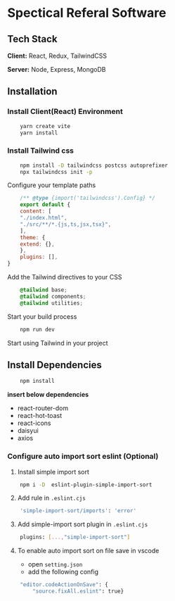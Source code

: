 # Spectical Referal Software

## Tech Stack

**Client:** React, Redux, TailwindCSS

**Server:** Node, Express, MongoDB

## Installation

### Install Client(React) Environment

```bash
    yarn create vite
    yarn install
```

### Install Tailwind css

```bash
    npm install -D tailwindcss postcss autoprefixer
    npx tailwindcss init -p
```

Configure your template paths

```tailwind.config.js
    /** @type {import('tailwindcss').Config} */
    export default {
    content: [
    "./index.html",
    "./src/**/*.{js,ts,jsx,tsx}",
    ],
    theme: {
    extend: {},
    },
    plugins: [],
}
```

Add the Tailwind directives to your CSS

```index.css
    @tailwind base;
    @tailwind components;
    @tailwind utilities;
```

Start your build process

```bash
    npm run dev
```

Start using Tailwind in your project

## Install Dependencies

```bash
    npm install
```

**insert below dependencies**

- react-router-dom
- react-hot-toast
- react-icons
- daisyui
- axios

### Configure auto import sort eslint (Optional)

1. Install simple import sort

```bash
    npm i -D  eslint-plugin-simple-import-sort
```

2. Add rule in `.eslint.cjs`

```bash
    'simple-import-sort/imports': 'error'
```

3. Add simple-import sort plugin in `.eslint.cjs`

```bash
    plugins: [...,"simple-import-sort"]
```

4. To enable auto import sort on file save in vscode

   - open `setting.json`
   - add the following config

```bash
    "editor.codeActionOnSave": {
        "source.fixAll.eslint": true}
```
